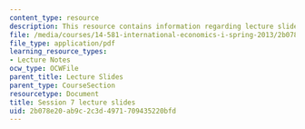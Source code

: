 ```yaml
---
content_type: resource
description: This resource contains information regarding lecture slide 7.
file: /media/courses/14-581-international-economics-i-spring-2013/2b078e20ab9c2c3d4971709435220bfd_MIT14_581S13_Lecslides7.pdf
file_type: application/pdf
learning_resource_types:
- Lecture Notes
ocw_type: OCWFile
parent_title: Lecture Slides
parent_type: CourseSection
resourcetype: Document
title: Session 7 lecture slides
uid: 2b078e20-ab9c-2c3d-4971-709435220bfd
---
```

